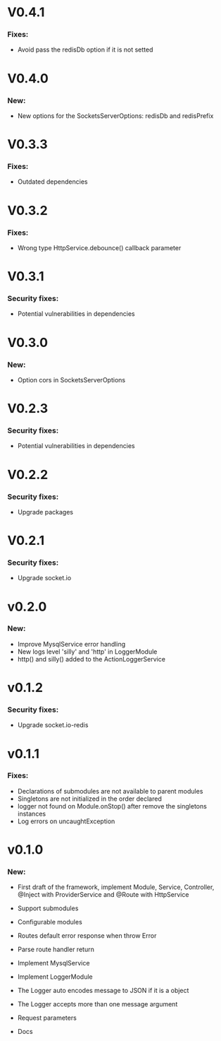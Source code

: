 # V0.4.1

### Fixes:

- Avoid pass the redisDb option if it is not setted

# V0.4.0

### New:

- New options for the SocketsServerOptions: redisDb and redisPrefix

# V0.3.3

### Fixes:

- Outdated dependencies

# V0.3.2

### Fixes:

- Wrong type HttpService.debounce() callback parameter
 
# V0.3.1

### Security fixes:

- Potential vulnerabilities in dependencies

# V0.3.0

### New:

- Option cors in SocketsServerOptions

# V0.2.3

### Security fixes:

- Potential vulnerabilities in dependencies

# V0.2.2

### Security fixes:

- Upgrade packages

# V0.2.1

### Security fixes:

- Upgrade socket.io

# v0.2.0

### New:

- Improve MysqlService error handling
- New logs level 'silly' and 'http' in LoggerModule
- http() and silly() added to the ActionLoggerService 

# v0.1.2

### Security fixes:

- Upgrade socket.io-redis

# v0.1.1

### Fixes:

- Declarations of submodules are not available to parent modules
- Singletons are not initialized in the order declared
- logger not found on Module.onStop() after remove the singletons instances
- Log errors on uncaughtException

# v0.1.0

### New:

- First draft of the framework, implement Module, Service, Controller, @Inject with ProviderService and @Route with HttpService

- Support submodules

- Configurable modules

- Routes default error response when throw Error

- Parse route handler return

- Implement MysqlService

- Implement LoggerModule

- The Logger auto encodes message to JSON if it is a object

- The Logger accepts more than one message argument

- Request parameters
- Docs



